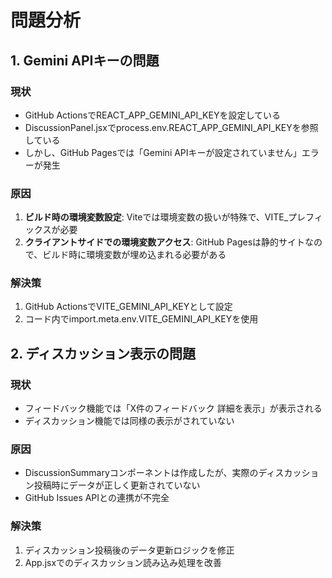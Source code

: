 # 問題分析

## 1. Gemini APIキーの問題

### 現状
- GitHub ActionsでREACT_APP_GEMINI_API_KEYを設定している
- DiscussionPanel.jsxでprocess.env.REACT_APP_GEMINI_API_KEYを参照している
- しかし、GitHub Pagesでは「Gemini APIキーが設定されていません」エラーが発生

### 原因
1. **ビルド時の環境変数設定**: Viteでは環境変数の扱いが特殊で、VITE_プレフィックスが必要
2. **クライアントサイドでの環境変数アクセス**: GitHub Pagesは静的サイトなので、ビルド時に環境変数が埋め込まれる必要がある

### 解決策
1. GitHub ActionsでVITE_GEMINI_API_KEYとして設定
2. コード内でimport.meta.env.VITE_GEMINI_API_KEYを使用

## 2. ディスカッション表示の問題

### 現状
- フィードバック機能では「X件のフィードバック 詳細を表示」が表示される
- ディスカッション機能では同様の表示がされていない

### 原因
- DiscussionSummaryコンポーネントは作成したが、実際のディスカッション投稿時にデータが正しく更新されていない
- GitHub Issues APIとの連携が不完全

### 解決策
1. ディスカッション投稿後のデータ更新ロジックを修正
2. App.jsxでのディスカッション読み込み処理を改善

